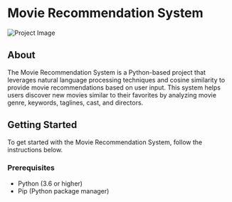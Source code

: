 # Movie Recommendation System

![Project Image](https://repository-images.githubusercontent.com/275336521/20d38e00-6634-11eb-9d1f-6a5232d0f84f)

## About

The Movie Recommendation System is a Python-based project that leverages natural language processing techniques and cosine similarity to provide movie recommendations based on user input. This system helps users discover new movies similar to their favorites by analyzing movie genre, keywords, taglines, cast, and directors.



## Getting Started

To get started with the Movie Recommendation System, follow the instructions below.

### Prerequisites

- Python (3.6 or higher)
- Pip (Python package manager)
